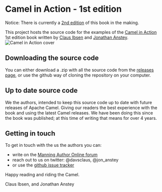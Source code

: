 Camel in Action - 1st edition
=============================

Notice: There is currently a [2nd edition](http://manning.com/ibsen/) of this book in the making.

This project hosts the source code for the examples of the [Camel in Action](http://manning.com/ibsen/) 1st edition book written by [Claus Ibsen](https://twitter.com/davsclaus) and [Jonathan Anstey](https://twitter.com/jon_anstey). 
![Camel in Action cover](/docs/images/cia_cover150.jpg?raw=true)


Downloading the source code
----------------------------------------

You can either download a .zip with all the source code from the [releases page](https://github.com/camelinaction/camelinaction/releases), or use the github way of cloning the repository on your computer.


Up to date source code
-------------------------------

We the authors, intended to keep this source code up to date with future releases of Apache Camel. Giving our readers the best experience with the book and using the latest Camel releases. We have been doing this since the book was published; at this time of writing that means for over 4 years.


Getting in touch
---------------------

To get in touch with the us the authors you can:

* write on the [Manning Author Online forum](http://www.manning-sandbox.com/forum.jspa?forumID=601)
* reach out to us on twitter: @davsclaus, @jon_anstey
* or use the [github issue tracker](https://github.com/camelinaction/camelinaction/issues)


Happy reading and riding the Camel.

Claus Ibsen, and Jonathan Anstey
